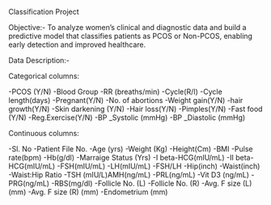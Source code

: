 Classification Project 

Objective:-
To analyze women’s clinical and diagnostic data and build a predictive model that classifies patients as PCOS or Non-PCOS, enabling early detection and improved healthcare.

Data Description:-

Categorical columns:                                   

-PCOS (Y/N)
-Blood Group
-RR (breaths/min)
-Cycle(R/I)
-Cycle length(days)
-Pregnant(Y/N)
-No. of abortions
-Weight gain(Y/N)
-hair growth(Y/N)
-Skin darkening (Y/N)
-Hair loss(Y/N)
-Pimples(Y/N)
-Fast food (Y/N)
-Reg.Exercise(Y/N)
-BP _Systolic (mmHg)
-BP _Diastolic (mmHg)

Continuous columns:

-Sl. No
-Patient File No.
-Age (yrs)
-Weight (Kg)
-Height(Cm)
-BMI
-Pulse rate(bpm)
-Hb(g/dl)
-Marraige Status (Yrs)
-I beta-HCG(mIU/mL)
-II beta-HCG(mIU/mL)
-FSH(mIU/mL)
-LH(mIU/mL)
-FSH/LH
-Hip(inch)
-Waist(inch)
-Waist:Hip Ratio
-TSH (mIU/L)AMH(ng/mL)
-PRL(ng/mL)
-Vit D3 (ng/mL)
-PRG(ng/mL)
-RBS(mg/dl)
-Follicle No. (L)
-Follicle No. (R)
-Avg. F size (L) (mm)
-Avg. F size (R) (mm)
-Endometrium (mm) 
